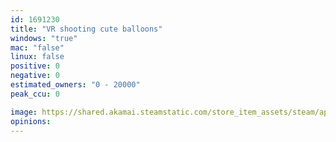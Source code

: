 ```yaml
---
id: 1691230
title: "VR shooting cute balloons"
windows: "true"
mac: "false"
linux: false
positive: 0
negative: 0
estimated_owners: "0 - 20000"
peak_ccu: 0

image: https://shared.akamai.steamstatic.com/store_item_assets/steam/apps/1691230/header.jpg?t=1667373933
opinions:
---
```

